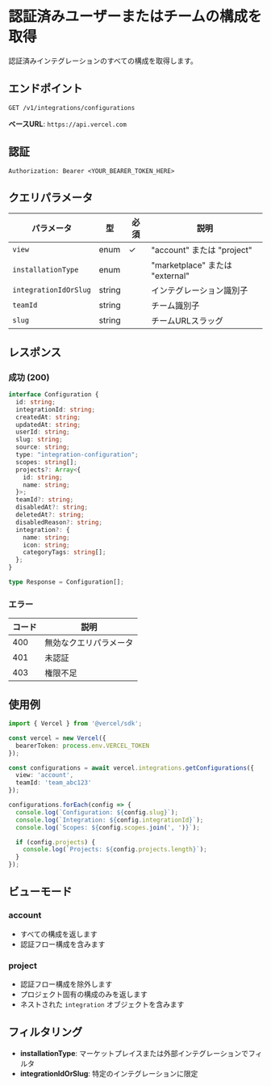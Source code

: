 # 認証済みユーザーまたはチームの構成を取得

認証済みインテグレーションのすべての構成を取得します。

## エンドポイント

```
GET /v1/integrations/configurations
```

**ベースURL**: `https://api.vercel.com`

## 認証

```
Authorization: Bearer <YOUR_BEARER_TOKEN_HERE>
```

## クエリパラメータ

| パラメータ | 型 | 必須 | 説明 |
|----------|------|------|------|
| `view` | enum | ✓ | "account" または "project" |
| `installationType` | enum | | "marketplace" または "external" |
| `integrationIdOrSlug` | string | | インテグレーション識別子 |
| `teamId` | string | | チーム識別子 |
| `slug` | string | | チームURLスラッグ |

## レスポンス

### 成功 (200)

```typescript
interface Configuration {
  id: string;
  integrationId: string;
  createdAt: string;
  updatedAt: string;
  userId: string;
  slug: string;
  source: string;
  type: "integration-configuration";
  scopes: string[];
  projects?: Array<{
    id: string;
    name: string;
  }>;
  teamId?: string;
  disabledAt?: string;
  deletedAt?: string;
  disabledReason?: string;
  integration?: {
    name: string;
    icon: string;
    categoryTags: string[];
  };
}

type Response = Configuration[];
```

### エラー

| コード | 説明 |
|-------|------|
| 400 | 無効なクエリパラメータ |
| 401 | 未認証 |
| 403 | 権限不足 |

## 使用例

```typescript
import { Vercel } from '@vercel/sdk';

const vercel = new Vercel({
  bearerToken: process.env.VERCEL_TOKEN
});

const configurations = await vercel.integrations.getConfigurations({
  view: 'account',
  teamId: 'team_abc123'
});

configurations.forEach(config => {
  console.log(`Configuration: ${config.slug}`);
  console.log(`Integration: ${config.integrationId}`);
  console.log(`Scopes: ${config.scopes.join(', ')}`);

  if (config.projects) {
    console.log(`Projects: ${config.projects.length}`);
  }
});
```

## ビューモード

### account
- すべての構成を返します
- 認証フロー構成を含みます

### project
- 認証フロー構成を除外します
- プロジェクト固有の構成のみを返します
- ネストされた `integration` オブジェクトを含みます

## フィルタリング

- **installationType**: マーケットプレイスまたは外部インテグレーションでフィルタ
- **integrationIdOrSlug**: 特定のインテグレーションに限定
